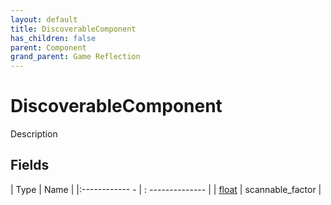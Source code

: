 ```yaml
---
layout: default
title: DiscoverableComponent
has_children: false
parent: Component
grand_parent: Game Reflection
---
```

# DiscoverableComponent
Description 

## Fields
| Type | Name |
|:------------ - | : -------------- |
| [float](game-reflection/components/float.md) | scannable_factor |
